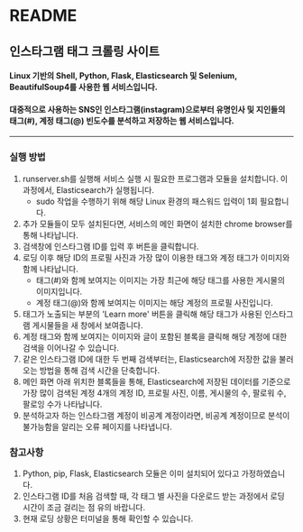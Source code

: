 # README
## 인스타그램 태그 크롤링 사이트
#### Linux 기반의 Shell, Python, Flask, Elasticsearch 및 Selenium, BeautifulSoup4를 사용한 웹 서비스입니다.
#### 대중적으로 사용하는 SNS인 인스타그램(instagram)으로부터 유명인사 및 지인들의 태그(#), 계정 태그(@) 빈도수를 분석하고 저장하는 웹 서비스입니다.
***
### 실행 방법

1. runserver.sh를 실행해 서비스 실행 시 필요한 프로그램과 모듈을 설치합니다. 이 과정에서, Elasticsearch가 실행됩니다.
    - sudo 작업을 수행하기 위해 해당 Linux 환경의 패스워드 입력이 1회 필요합니다.
2. 추가 모듈들이 모두 설치된다면, 서비스의 메인 화면이 설치한 chrome browser를 통해 나타납니다.
3. 검색창에 인스타그램 ID를 입력 후 버튼을 클릭합니다.
4. 로딩 이후 해당 ID의 프로필 사진과 가장 많이 이용한 태그와 계정 태그가 이미지와 함께 나타납니다.
    - 태그(#)와 함께 보여지는 이미지는 가장 최근에 해당 태그를 사용한 게시물의 이미지입니다.
    - 계정 태그(@)와 함께 보여지는 이미지는 해당 계정의 프로필 사진입니다.
5. 태그가 노출되는 부분의 'Learn more' 버튼을 클릭해 해당 태그가 사용된 인스타그램 게시물들을 새 창에서 보여줍니다.
6. 계정 태그와 함께 보여지는 이미지와 글이 포함된 블록을 클릭해 해당 계정에 대한 검색을 이어나갈 수 있습니다.
7. 같은 인스타그램 ID에 대한 두 번째 검색부터는, Elasticsearch에 저장한 값을 불러오는 방법을 통해 검색 시간을 단축합니다.
8. 메인 화면 아래 위치한 블록들을 통해, Elasticsearch에 저장된 데이터를 기준으로 가장 많이 검색된 계정 4개의 계정 ID, 프로필 사진, 이름, 게시물의 수, 팔로워 수, 팔로잉 수가 나타납니다.
9. 분석하고자 하는 인스타그램 계정이 비공계 계정이라면, 비공계 계정이므로 분석이 불가능함을 알리는 오류 페이지를 나타냅니다.

### 참고사항

1. Python, pip, Flask, Elasticsearch 모듈은 이미 설치되어 있다고 가정하였습니다.
2. 인스타그램 ID를 처음 검색할 때, 각 태그 별 사진을 다운로드 받는 과정에서 로딩 시간이 조금 걸리는 점 유의 바랍니다.
3. 현재 로딩 상황은 터미널을 통해 확인할 수 있습니다.
